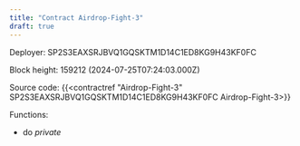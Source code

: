 ```yaml
---
title: "Contract Airdrop-Fight-3"
draft: true
---
```

Deployer: SP2S3EAXSRJBVQ1GQSKTM1D14C1ED8KG9H43KF0FC


 



Block height: 159212 (2024-07-25T07:24:03.000Z)

Source code: {{<contractref "Airdrop-Fight-3" SP2S3EAXSRJBVQ1GQSKTM1D14C1ED8KG9H43KF0FC Airdrop-Fight-3>}}

Functions:

* do _private_
